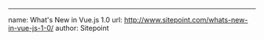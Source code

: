---
name: What's New in Vue.js 1.0
url: http://www.sitepoint.com/whats-new-in-vue-js-1-0/
author: Sitepoint

